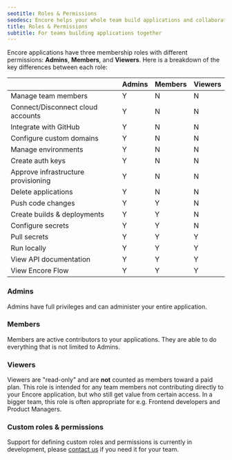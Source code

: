 ```yaml
---
seotitle: Roles & Permissions
seodesc: Encore helps your whole team build applications and collaborate across backend and frontend teams.
title: Roles & Permissions
subtitle: For teams building applications together
---
```


Encore applications have three membership roles with different permissions: **Admins**, **Members**, and **Viewers**.
Here is a breakdown of the key differences between each role:

|   | Admins | Members | Viewers |
| - | - | - | - |
| Manage team members | Y | N | N |
| Connect/Disconnect cloud accounts | Y | N | N |
| Integrate with GitHub | Y | N | N |
| Configure custom domains | Y | N | N |
| Manage environments | Y | N | N |
| Create auth keys | Y | N | N |
| Approve infrastructure provisioning | Y | N | N |
| Delete applications | Y | N | N |
| Push code changes | Y | Y | N |
| Create builds & deployments | Y | Y | N |
| Configure secrets | Y | Y | N |
| Pull secrets | Y | Y | Y |
| Run locally | Y | Y | Y |
| View API documentation | Y | Y | Y |
| View Encore Flow | Y | Y | Y |


### Admins

Admins have full privileges and can administer your entire application.

### Members

Members are active contributors to your applications. They are able to do everything that is not limited to Admins.
  
### Viewers

Viewers are "read-only" and are **not** counted as members toward a paid plan.
This role is intended for any team members not contributing directly to your Encore application,
but who still get value from certain access. In a bigger team, this role is often appropriate for e.g. Frontend developers and Product Managers.

### Custom roles & permissions

Support for defining custom roles and permissions is currently in development, please [contact us](mailto:hello@encore.dev) if you need it for your team.